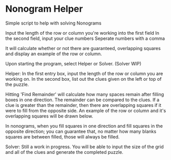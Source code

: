 # Nonogram Helper
Simple script to help with solving Nonograms

Input the length of the row or column you're working into the first field
In the second field, input your clue numbers
Seperate numbers with a comma

It will calculate whether or not there are guaranteed, overlapping squares and display an example of the row or column.

Upon starting the program, select Helper or Solver. (Solver WIP)

Helper:
In the first entry box, input the length of the row or column you are working on.
In the second box, list out the clues given on the left or top of the puzzle.

Hitting 'Find Remainder' will calculate how many spaces remain after filling boxes in one direction. The remainder can be compared to the clues. If a clue is greater than the remainder, then there are overlapping squares if it were to fill from the opposite side. An example of the row or column and it's overlapping squares will be drawn below.

In nonograms, when you fill squares in one direction and fill squares in the opposite direction; you can guarantee that, no matter how many blanks squares are between filled, those will always be filled.

Solver:
Still a work in progress. You will be able to input the size of the grid and all of the clues and generate the completed puzzle.